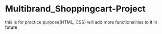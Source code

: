 # Multibrand_Shoppingcart-Project
this is for practice purpose(HTML, CSS) will add more functionalities to it in future
